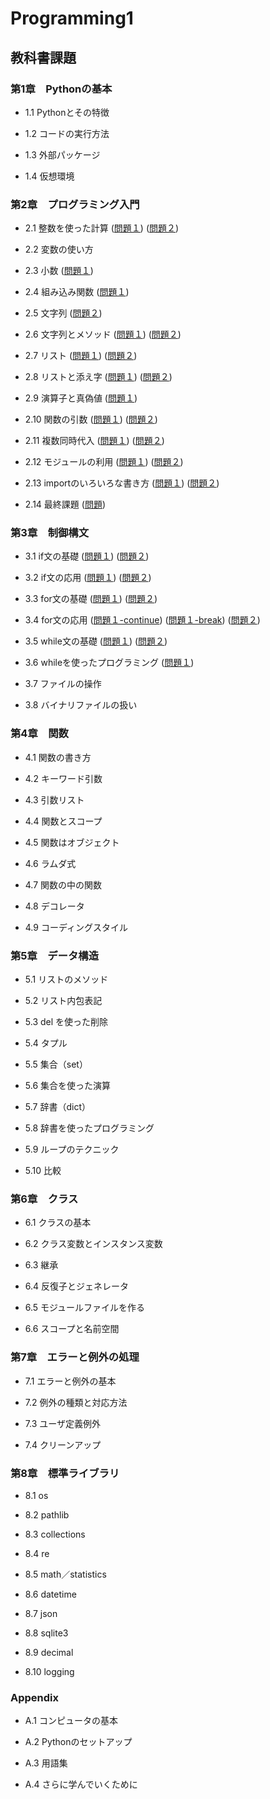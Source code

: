 # Programming1

## 教科書課題

### 第1章　Pythonの基本

* 1.1 Pythonとその特徴

* 1.2 コードの実行方法

* 1.3 外部パッケージ

* 1.4 仮想環境

### 第2章　プログラミング入門

* 2.1 整数を使った計算
([問題１](CHAPTER02/Q2_1_1.py))
([問題２](CHAPTER02/Q2_1_2.py))
* 2.2 変数の使い方

* 2.3 小数
([問題１](CHAPTER02/Q2_3_1.py))
* 2.4 組み込み関数
([問題１](CHAPTER02/Q2_4_1.py))
* 2.5 文字列
([問題２](CHAPTER02/Q2_5_2.py))
* 2.6 文字列とメソッド
([問題１](CHAPTER02/Q2_6_1.py))
([問題２](CHAPTER02/Q2_6_2.py))
* 2.7 リスト
([問題１](CHAPTER02/Q2_7_1.py))
([問題２](CHAPTER02/Q2_7_2.py))
* 2.8 リストと添え字
([問題１](CHAPTER02/Q2_8_1.py))
([問題２](CHAPTER02/Q2_8_2.py))
* 2.9 演算子と真偽値
([問題１](CHAPTER02/Q2_9_1.py))
* 2.10 関数の引数
([問題１](CHAPTER02/Q2_10_1.py))
([問題２](CHAPTER02/Q2_10_2.py))
* 2.11 複数同時代入
([問題１](CHAPTER02/Q2_11_1.py))
([問題２](CHAPTER02/Q2_11_2.py))
* 2.12 モジュールの利用
([問題１](CHAPTER02/Q2_12_1.py))
([問題２](CHAPTER02/Q2_12_2.py))
* 2.13 importのいろいろな書き方
([問題１](CHAPTER02/Q2_13_1.py))
([問題２](CHAPTER02/Q2_13_2.py))
* 2.14 最終課題
([問題](CHAPTER02/Q2_final.py))
### 第3章　制御構文

* 3.1 if文の基礎
([問題１](CHAPTER03/Q3_1_1.py))
([問題２](CHAPTER03/Q3_1_2.py))
* 3.2 if文の応用
([問題１](CHAPTER03/Q3_2_1.py))
([問題２](CHAPTER03/Q3_2_2.py))
* 3.3 for文の基礎
([問題１](CHAPTER03/Q3_3_1.py))
([問題２](CHAPTER03/Q3_3_2.py))
* 3.4 for文の応用
([問題１-continue](CHAPTER03/Q3_4_1_continue.py))
([問題１-break](CHAPTER03/Q3_4_1_break.py))
([問題２](CHAPTER03/Q3_4_2.py))
* 3.5 while文の基礎
([問題１](CHAPTER03/Q3_5_1.py))
([問題２](CHAPTER03/Q3_5_2.py))
* 3.6 whileを使ったプログラミング
([問題１](CHAPTER03/Q3_6_1.py))
* 3.7 ファイルの操作

* 3.8 バイナリファイルの扱い

### 第4章　関数

* 4.1 関数の書き方

* 4.2 キーワード引数

* 4.3 引数リスト

* 4.4 関数とスコープ

* 4.5 関数はオブジェクト

* 4.6 ラムダ式

* 4.7 関数の中の関数

* 4.8 デコレータ

* 4.9 コーディングスタイル

### 第5章　データ構造

* 5.1 リストのメソッド

* 5.2 リスト内包表記

* 5.3 del を使った削除

* 5.4 タプル

* 5.5 集合（set）

* 5.6 集合を使った演算

* 5.7 辞書（dict）

* 5.8 辞書を使ったプログラミング

* 5.9 ループのテクニック

* 5.10 比較

### 第6章　クラス

* 6.1 クラスの基本

* 6.2 クラス変数とインスタンス変数

* 6.3 継承

* 6.4 反復子とジェネレータ

* 6.5 モジュールファイルを作る

* 6.6 スコープと名前空間

### 第7章　エラーと例外の処理

* 7.1 エラーと例外の基本

* 7.2 例外の種類と対応方法

* 7.3 ユーザ定義例外

* 7.4 クリーンアップ

### 第8章　標準ライブラリ

* 8.1 os

* 8.2 pathlib

* 8.3 collections

* 8.4 re

* 8.5 math／statistics

* 8.6 datetime

* 8.7 json

* 8.8 sqlite3

* 8.9 decimal

* 8.10 logging

### Appendix

* A.1 コンピュータの基本

* A.2 Pythonのセットアップ

* A.3 用語集

* A.4 さらに学んでいくために
